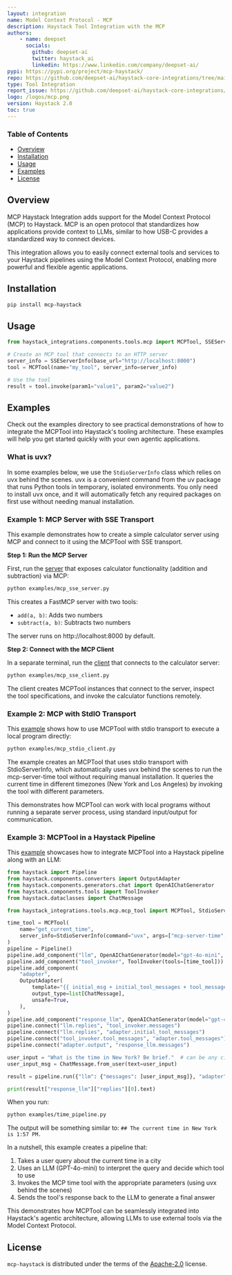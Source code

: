 ```yaml
---
layout: integration
name: Model Context Protocol - MCP
description: Haystack Tool Integration with the MCP
authors:
    - name: deepset
      socials:
        github: deepset-ai
        twitter: haystack_ai
        linkedin: https://www.linkedin.com/company/deepset-ai/
pypi: https://pypi.org/project/mcp-haystack/
repo: https://github.com/deepset-ai/haystack-core-integrations/tree/main/integrations/mcp
type: Tool Integration
report_issue: https://github.com/deepset-ai/haystack-core-integrations/issues
logo: /logos/mcp.png
version: Haystack 2.0
toc: true
---
```

### **Table of Contents**
- [Overview](#overview)
- [Installation](#installation)
- [Usage](#usage)
- [Examples](#examples)
- [License](#license)

## Overview

MCP Haystack Integration adds support for the Model Context Protocol (MCP) to Haystack. MCP is an open protocol that standardizes how applications provide context to LLMs, similar to how USB-C provides a standardized way to connect devices.

This integration allows you to easily connect external tools and services to your Haystack pipelines using the Model Context Protocol, enabling more powerful and flexible agentic applications.

## Installation

```bash
pip install mcp-haystack
```

## Usage

```python
from haystack_integrations.components.tools.mcp import MCPTool, SSEServerInfo

# Create an MCP tool that connects to an HTTP server
server_info = SSEServerInfo(base_url="http://localhost:8000")
tool = MCPTool(name="my_tool", server_info=server_info)

# Use the tool
result = tool.invoke(param1="value1", param2="value2")
```

## Examples

Check out the examples directory to see practical demonstrations of how to integrate the MCPTool into Haystack's tooling architecture. These examples will help you get started quickly with your own agentic applications.

### What is uvx?

In some examples below, we use the `StdioServerInfo` class which relies on uvx behind the scenes. uvx is a convenient command from the uv package that runs Python tools in temporary, isolated environments. You only need to install uvx once, and it will automatically fetch any required packages on first use without needing manual installation.

### Example 1: MCP Server with SSE Transport

This example demonstrates how to create a simple calculator server using MCP and connect to it using the MCPTool with SSE transport.

**Step 1: Run the MCP Server**

First, run the [server](https://github.com/deepset-ai/haystack-core-integrations/blob/main/integrations/mcp/examples/mcp_sse_server.py) that exposes calculator functionality (addition and subtraction) via MCP:

```bash
python examples/mcp_sse_server.py
```

This creates a FastMCP server with two tools:

- `add(a, b)`: Adds two numbers
- `subtract(a, b)`: Subtracts two numbers

The server runs on http://localhost:8000 by default.

**Step 2: Connect with the MCP Client**

In a separate terminal, run the [client](https://github.com/deepset-ai/haystack-core-integrations/blob/main/integrations/mcp/examples/mcp_sse_client.py) that connects to the calculator server:

```bash
python examples/mcp_sse_client.py
```

The client creates MCPTool instances that connect to the server, inspect the tool specifications, and invoke the calculator functions remotely.

### Example 2: MCP with StdIO Transport

This [example](https://github.com/deepset-ai/haystack-core-integrations/blob/main/integrations/mcp/examples/mcp_stdio_client.py) shows how to use MCPTool with stdio transport to execute a local program directly:

```bash
python examples/mcp_stdio_client.py
```

The example creates an MCPTool that uses stdio transport with StdioServerInfo, which automatically uses uvx behind the scenes to run the mcp-server-time tool without requiring manual installation. It queries the current time in different timezones (New York and Los Angeles) by invoking the tool with different parameters.

This demonstrates how MCPTool can work with local programs without running a separate server process, using standard input/output for communication.

### Example 3: MCPTool in a Haystack Pipeline

This [example](https://github.com/deepset-ai/haystack-core-integrations/blob/main/integrations/mcp/examples/time_pipeline.py) showcases how to integrate MCPTool into a Haystack pipeline along with an LLM:



```python
from haystack import Pipeline
from haystack.components.converters import OutputAdapter
from haystack.components.generators.chat import OpenAIChatGenerator
from haystack.components.tools import ToolInvoker
from haystack.dataclasses import ChatMessage

from haystack_integrations.tools.mcp.mcp_tool import MCPTool, StdioServerInfo

time_tool = MCPTool(
    name="get_current_time",
    server_info=StdioServerInfo(command="uvx", args=["mcp-server-time", "--local-timezone=Europe/Berlin"]),
)
pipeline = Pipeline()
pipeline.add_component("llm", OpenAIChatGenerator(model="gpt-4o-mini", tools=[time_tool]))
pipeline.add_component("tool_invoker", ToolInvoker(tools=[time_tool]))
pipeline.add_component(
    "adapter",
    OutputAdapter(
        template="{{ initial_msg + initial_tool_messages + tool_messages }}",
        output_type=list[ChatMessage],
        unsafe=True,
    ),
)
pipeline.add_component("response_llm", OpenAIChatGenerator(model="gpt-4o-mini"))
pipeline.connect("llm.replies", "tool_invoker.messages")
pipeline.connect("llm.replies", "adapter.initial_tool_messages")
pipeline.connect("tool_invoker.tool_messages", "adapter.tool_messages")
pipeline.connect("adapter.output", "response_llm.messages")

user_input = "What is the time in New York? Be brief."  # can be any city
user_input_msg = ChatMessage.from_user(text=user_input)

result = pipeline.run({"llm": {"messages": [user_input_msg]}, "adapter": {"initial_msg": [user_input_msg]}})

print(result["response_llm"]["replies"][0].text)

```
When you run:
```bash
python examples/time_pipeline.py
```

The output will be something similar to:
```## The current time in New York is 1:57 PM.```

In a nutshell, this example creates a pipeline that:

1. Takes a user query about the current time in a city
2. Uses an LLM (GPT-4o-mini) to interpret the query and decide which tool to use
3. Invokes the MCP time tool with the appropriate parameters (using uvx behind the scenes)
4. Sends the tool's response back to the LLM to generate a final answer

This demonstrates how MCPTool can be seamlessly integrated into Haystack's agentic architecture, allowing LLMs to use external tools via the Model Context Protocol.

## License

`mcp-haystack` is distributed under the terms of the [Apache-2.0](https://spdx.org/licenses/Apache-2.0.html) license.

